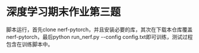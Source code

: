 # 深度学习期末作业第三题
脚本运行，首先clone nerf-pytorch，并且安装必要的库，其次在下载本仓库覆盖nerf-pytorch，最后python run_nerf.py --config config.txt即可训练，测试过程包含在训练脚本中。
